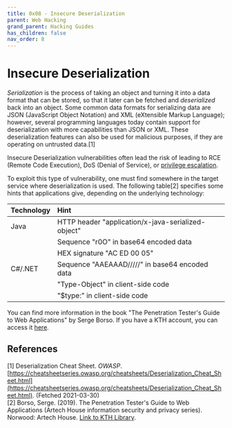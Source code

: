 ```yaml
---
title: 0x08 - Insecure Deserialization
parent: Web Hacking
grand_parent: Hacking Guides
has_children: false
nav_order: 8
---
```


# Insecure Deserialization
*Serialization* is the process of taking an object and turning it into a data format that can be stored, so that it later can be fetched and *deserialized* back into an object. Some common data formats for serializing data are JSON (JavaScript Object Notation) and XML (eXtensible Markup Language); however, several programming languages today contain support for deserialization with more capabilities than JSON or XML. These deserialization features can also be used for malicious purposes, if they are operating on untrusted data.[1]

Insecure Deserialization vulnerabilities often lead the risk of leading to RCE (Remote Code Execution), DoS (Denial of Service), or [privilege escalation](/pages/guides/web/access-control.md).

To exploit this type of vulnerability, one must find somewhere in the target service where deserialization is used. The following table[2] specifies some hints that applications give, depending on the underlying technology:

| Technology     | Hint                                                 |
| :------------- | :--------------------------------------------------- |
|  Java          |  HTTP header "application/x-java-serialized-object"  |
|                |  Sequence "r0O" in base64 encoded data               |
|                |  HEX signature "AC ED 00 05"                         |
| C#/.NET        |  Sequence "AAEAAAD/////" in base64 encoded data      |
|                |  "Type-Object" in client-side code                   |
|                |  "$type:" in client-side code                        |

You can find more information in the book "The Penetration Tester's Guide to Web Applications" by Serge Borso. If you have a KTH account, you can access it [here](https://kth-primo.hosted.exlibrisgroup.com/permalink/f/1pigvvn/TN_cdi_askewsholts_vlebooks_9781630816247).

## References
[1] Deserialization Cheat Sheet. *OWASP*. [https://cheatsheetseries.owasp.org/cheatsheets/Deserialization_Cheat_Sheet.html](https://cheatsheetseries.owasp.org/cheatsheets/Deserialization_Cheat_Sheet.html). (Fetched 2021-03-30)<br>
[2] Borso, Serge. (2019). The Penetration Tester's Guide to Web Applications (Artech House information security and privacy series). Norwood: Artech House. [Link to KTH Library](https://kth-primo.hosted.exlibrisgroup.com/permalink/f/1pigvvn/TN_cdi_askewsholts_vlebooks_9781630816247).